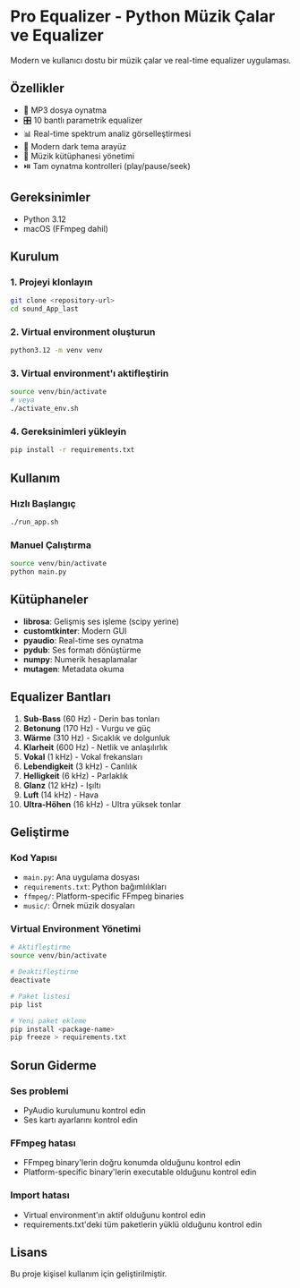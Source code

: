 # Pro Equalizer - Python Müzik Çalar ve Equalizer

Modern ve kullanıcı dostu bir müzik çalar ve real-time equalizer uygulaması.

## Özellikler

- 🎵 MP3 dosya oynatma
- 🎛️ 10 bantlı parametrik equalizer
- 📊 Real-time spektrum analiz görselleştirmesi
- 🎨 Modern dark tema arayüz
- 📁 Müzik kütüphanesi yönetimi
- ⏯️ Tam oynatma kontrolleri (play/pause/seek)

## Gereksinimler

- Python 3.12
- macOS (FFmpeg dahil)

## Kurulum

### 1. Projeyi klonlayın

```bash
git clone <repository-url>
cd sound_App_last
```

### 2. Virtual environment oluşturun

```bash
python3.12 -m venv venv
```

### 3. Virtual environment'ı aktifleştirin

```bash
source venv/bin/activate
# veya
./activate_env.sh
```

### 4. Gereksinimleri yükleyin

```bash
pip install -r requirements.txt
```

## Kullanım

### Hızlı Başlangıç

```bash
./run_app.sh
```

### Manuel Çalıştırma

```bash
source venv/bin/activate
python main.py
```

## Kütüphaneler

- **librosa**: Gelişmiş ses işleme (scipy yerine)
- **customtkinter**: Modern GUI
- **pyaudio**: Real-time ses oynatma
- **pydub**: Ses formatı dönüştürme
- **numpy**: Numerik hesaplamalar
- **mutagen**: Metadata okuma

## Equalizer Bantları

1. **Sub-Bass** (60 Hz) - Derin bas tonları
2. **Betonung** (170 Hz) - Vurgu ve güç
3. **Wärme** (310 Hz) - Sıcaklık ve dolgunluk
4. **Klarheit** (600 Hz) - Netlik ve anlaşılırlık
5. **Vokal** (1 kHz) - Vokal frekansları
6. **Lebendigkeit** (3 kHz) - Canlılık
7. **Helligkeit** (6 kHz) - Parlaklık
8. **Glanz** (12 kHz) - Işıltı
9. **Luft** (14 kHz) - Hava
10. **Ultra-Höhen** (16 kHz) - Ultra yüksek tonlar

## Geliştirme

### Kod Yapısı

- `main.py`: Ana uygulama dosyası
- `requirements.txt`: Python bağımlılıkları
- `ffmpeg/`: Platform-specific FFmpeg binaries
- `music/`: Örnek müzik dosyaları

### Virtual Environment Yönetimi

```bash
# Aktifleştirme
source venv/bin/activate

# Deaktifleştirme
deactivate

# Paket listesi
pip list

# Yeni paket ekleme
pip install <package-name>
pip freeze > requirements.txt
```

## Sorun Giderme

### Ses problemi

- PyAudio kurulumunu kontrol edin
- Ses kartı ayarlarını kontrol edin

### FFmpeg hatası

- FFmpeg binary'lerin doğru konumda olduğunu kontrol edin
- Platform-specific binary'lerin executable olduğunu kontrol edin

### Import hatası

- Virtual environment'ın aktif olduğunu kontrol edin
- requirements.txt'deki tüm paketlerin yüklü olduğunu kontrol edin

## Lisans

Bu proje kişisel kullanım için geliştirilmiştir.

